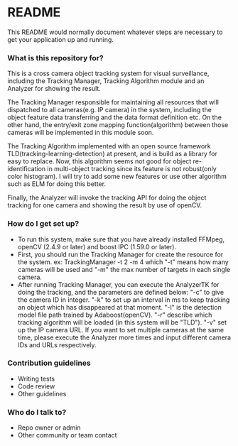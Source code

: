 # README #

This README would normally document whatever steps are necessary to get your application up and running.

### What is this repository for? ###

This is a cross camera object tracking system for visual surveillance, including the Tracking Manager, Tracking Algorithm module and an Analyzer for showing the result.

The Tracking Manager responsible for maintaining all resources that will dispatched to all cameras(e.g. IP camera) in the system, including the object feature data transferring and the data format definition etc. On the other hand, the entry/exit zone mapping function(algorithm) between those cameras will be implemented in this module soon.

The Tracking Algorithm implemented with an open source framework TLD(tracking-learning-detection) at present, and is build as a library for easy to replace. Now, this algorithm seems not good for object re-identification in multi-object tracking since its feature is not robust(only color histogram). I will try to add some new features or use other algorithm such as ELM for doing this better.

Finally, the Analyzer will invoke the tracking API for doing the object tracking for one camera and showing the result by use of openCV.

### How do I get set up? ###

* To run this system, make sure that you have already installed FFMpeg, openCV (2.4.9 or later) and boost IPC (1.59.0 or later).
* First, you should run the Tracking Manager for create the resource for the system.
ex: TrackingManager -t 2 -m 4
which "-t" means how many cameras will be used and "-m" the max number of targets in each single camera.
* After running Tracking Manager, you can execute the AnalyzerTK for doing the tracking, and the parameters are defined below:
"-c" to give the camera ID in integer.
"-k" to set up an interval in ms to keep tracking an object which has disappeared at that moment.
"-l" is the detection model file path trained by Adaboost(openCV).
"-r" describe which tracking algorithm will be loaded (in this system will be "TLD").
"-v" set up the IP camera URL.
If you want to set multiple cameras at the same time, please execute the Analyzer more times and input different camera IDs and URLs respectively.

### Contribution guidelines ###

* Writing tests
* Code review
* Other guidelines

### Who do I talk to? ###

* Repo owner or admin
* Other community or team contact